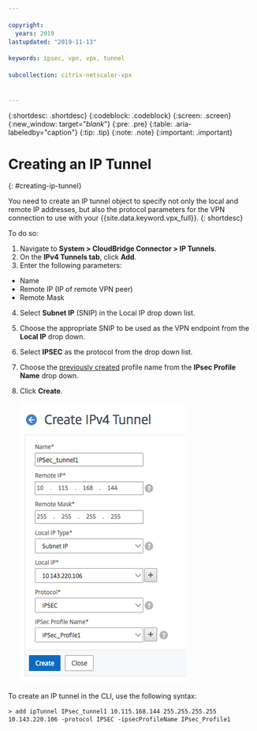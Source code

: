 ```yaml
---

copyright:
  years: 2019
lastupdated: "2019-11-13"

keywords: ipsec, vpn, vpx, tunnel

subcollection: citrix-netscaler-vpx


---
```


{:shortdesc: .shortdesc}
{:codeblock: .codeblock}
{:screen: .screen}
{:new_window: target="_blank_"}
{:pre: .pre}
{:table: .aria-labeledby="caption"}
{:tip: .tip}
{:note: .note}
{:important: .important}

# Creating an IP Tunnel
{: #creating-ip-tunnel}

You need to create an IP tunnel object to specify not only the local and remote IP addresses, but also the protocol parameters for the VPN connection to use with your {{site.data.keyword.vpx_full}}.
{: shortdesc}

To do so:

1.	Navigate to **System > CloudBridge Connector > IP Tunnels**.
2.	On the **IPv4 Tunnels tab**, click **Add**.
3.	Enter the following parameters:
  *	Name
  *	Remote IP (IP of remote VPN peer)
  *	Remote Mask
4.	Select **Subnet IP** (SNIP) in the Local IP drop down list.
5.	Choose the appropriate SNIP to be used as the VPN endpoint from the **Local IP** drop down.
6.	Select **IPSEC** as the protocol from the drop down list.
7.	Choose the [previously created](/docs/infrastructure/citrix-netscaler-vpx?topic=citrix-netscaler-vpx-enable-required-features-in-vpx) profile name from the **IPsec Profile Name** drop down.
8.	Click **Create**.

    ![Create IP Tunnel](images/ipsecCreateIPtunnel.png)

To create an IP tunnel in the CLI, use the following syntax:

  ```
  > add ipTunnel IPsec_tunnel1 10.115.168.144 255.255.255.255 10.143.220.106 -protocol IPSEC -ipsecProfileName IPsec_Profile1

  ```
